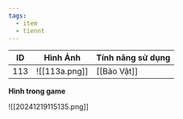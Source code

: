 ```yaml
---
tags:
  - item
  - tiennt
---
```


| ID  | Hình Ảnh      | Tính năng sử dụng |
| --- | ------------- | ----------------- |
| 113 | ![[113a.png]] | [[Bảo Vật]]       |

**Hình trong game**

![[20241219115135.png]]